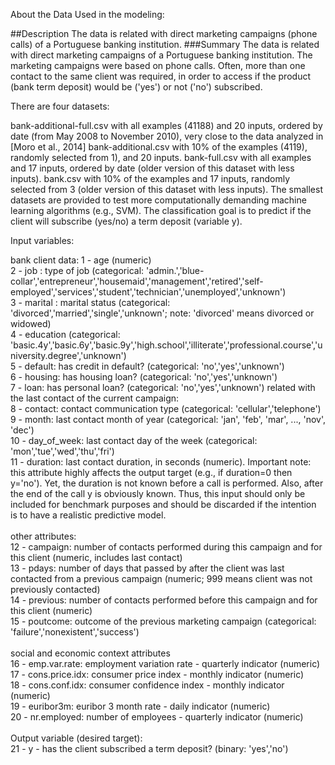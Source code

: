 About the Data Used in the modeling:

##Description
The data is related with direct marketing campaigns (phone calls) of a Portuguese banking institution.
###Summary
The data is related with direct marketing campaigns of a Portuguese banking institution. The marketing campaigns were based on phone calls. Often, more than one contact to the same client was required, in order to access if the product (bank term deposit) would be ('yes') or not ('no') subscribed.

There are four datasets:

bank-additional-full.csv with all examples (41188) and 20 inputs, ordered by date (from May 2008 to November 2010), very close to the data analyzed in [Moro et al., 2014]
bank-additional.csv with 10% of the examples (4119), randomly selected from 1), and 20 inputs.
bank-full.csv with all examples and 17 inputs, ordered by date (older version of this dataset with less inputs).
bank.csv with 10% of the examples and 17 inputs, randomly selected from 3 (older version of this dataset with less inputs).
The smallest datasets are provided to test more computationally demanding machine learning algorithms (e.g., SVM).
The classification goal is to predict if the client will subscribe (yes/no) a term deposit (variable y).

Input variables:

bank client data:
1 - age (numeric)<br>
2 - job : type of job (categorical: 'admin.','blue-collar','entrepreneur','housemaid','management','retired','self-employed','services','student','technician','unemployed','unknown')<br>
3 - marital : marital status (categorical: 'divorced','married','single','unknown'; note: 'divorced' means divorced or widowed)<br>
4 - education (categorical: 'basic.4y','basic.6y','basic.9y','high.school','illiterate','professional.course','university.degree','unknown')<br>
5 - default: has credit in default? (categorical: 'no','yes','unknown')<br>
6 - housing: has housing loan? (categorical: 'no','yes','unknown')<br>
7 - loan: has personal loan? (categorical: 'no','yes','unknown') related with the last contact of the current campaign:<br>
8 - contact: contact communication type (categorical: 'cellular','telephone')<br>
9 - month: last contact month of year (categorical: 'jan', 'feb', 'mar', ..., 'nov', 'dec')<br>
10 - day_of_week: last contact day of the week (categorical: 'mon','tue','wed','thu','fri')<br>
11 - duration: last contact duration, in seconds (numeric). Important note: this attribute highly affects the output target (e.g., if duration=0 then y='no'). Yet, the duration is not known before a call is performed. Also, after the end of the call y is obviously known. Thus, this input should only be included for benchmark purposes and should be discarded if the intention is to have a realistic predictive model.<br>
<br>
other attributes:<br>
12 - campaign: number of contacts performed during this campaign and for this client (numeric, includes last contact)<br>
13 - pdays: number of days that passed by after the client was last contacted from a previous campaign (numeric; 999 means client was not previously contacted)<br>
14 - previous: number of contacts performed before this campaign and for this client (numeric)<br>
15 - poutcome: outcome of the previous marketing campaign (categorical: 'failure','nonexistent','success')<br>
<br>
social and economic context attributes<br>
16 - emp.var.rate: employment variation rate - quarterly indicator (numeric)<br>
17 - cons.price.idx: consumer price index - monthly indicator (numeric)<br>
18 - cons.conf.idx: consumer confidence index - monthly indicator (numeric)<br>
19 - euribor3m: euribor 3 month rate - daily indicator (numeric)<br>
20 - nr.employed: number of employees - quarterly indicator (numeric)<br>
<br>
Output variable (desired target):<br>
21 - y - has the client subscribed a term deposit? (binary: 'yes','no')<br>